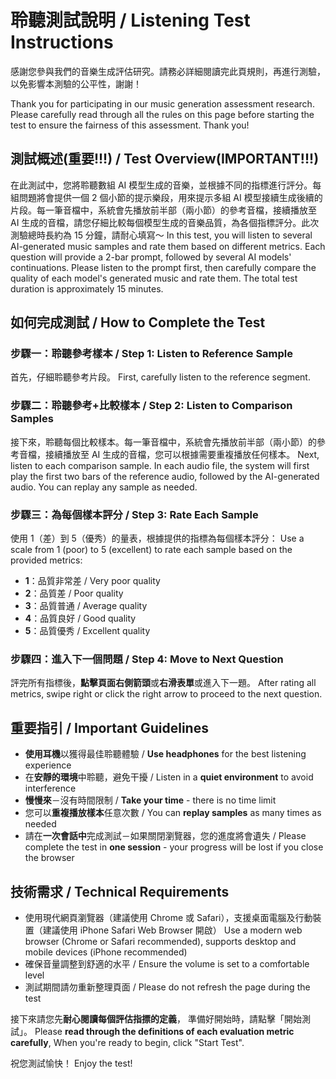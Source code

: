 # 聆聽測試說明 / Listening Test Instructions

感謝您參與我們的音樂生成評估研究。請務必詳細閱讀完此頁規則，再進行測驗，以免影響本測驗的公平性，謝謝！

Thank you for participating in our music generation assessment research. Please carefully read through all the rules on this page before starting the test to ensure the fairness of this assessment. Thank you!

## 測試概述(重要!!!) / Test Overview(IMPORTANT!!!)

在此測試中，您將聆聽數組 AI 模型生成的音樂，並根據不同的指標進行評分。每組問題將會提供一個 2 個小節的提示樂段，用來提示多組 AI 模型接續生成後續的片段。每一筆音檔中，系統會先播放前半部（兩小節）的參考音檔，接續播放至 AI 生成的音檔，請您仔細比較每個模型生成的音樂品質，為各個指標評分。此次測驗總時長約為 15 分鐘，請耐心填寫～
In this test, you will listen to several AI-generated music samples and rate them based on different metrics. Each question will provide a 2-bar prompt, followed by several AI models' continuations. Please listen to the prompt first, then carefully compare the quality of each model's generated music and rate them. The total test duration is approximately 15 minutes.

## 如何完成測試 / How to Complete the Test

### 步驟一：聆聽參考樣本 / Step 1: Listen to Reference Sample
首先，仔細聆聽參考片段。
First, carefully listen to the reference segment.

### 步驟二：聆聽參考+比較樣本 / Step 2: Listen to Comparison Samples
接下來，聆聽每個比較樣本。每一筆音檔中，系統會先播放前半部（兩小節）的參考音檔，接續播放至 AI 生成的音檔，您可以根據需要重複播放任何樣本。
Next, listen to each comparison sample. In each audio file, the system will first play the first two bars of the reference audio, followed by the AI-generated audio. You can replay any sample as needed.

### 步驟三：為每個樣本評分 / Step 3: Rate Each Sample
使用 1（差）到 5（優秀）的量表，根據提供的指標為每個樣本評分：
Use a scale from 1 (poor) to 5 (excellent) to rate each sample based on the provided metrics:

- **1**：品質非常差 / Very poor quality
- **2**：品質差 / Poor quality
- **3**：品質普通 / Average quality
- **4**：品質良好 / Good quality
- **5**：品質優秀 / Excellent quality

### 步驟四：進入下一個問題 / Step 4: Move to Next Question
評完所有指標後，**點擊頁面右側箭頭**或**右滑表單**或進入下一題。
After rating all metrics, swipe right or click the right arrow to proceed to the next question.

## 重要指引 / Important Guidelines

- **使用耳機**以獲得最佳聆聽體驗 / **Use headphones** for the best listening experience
- 在**安靜的環境**中聆聽，避免干擾 / Listen in a **quiet environment** to avoid interference
- **慢慢來**－沒有時間限制 / **Take your time** - there is no time limit
- 您可以**重複播放樣本**任意次數 / You can **replay samples** as many times as needed
- 請在**一次會話中**完成測試－如果關閉瀏覽器，您的進度將會遺失 / Please complete the test in **one session** - your progress will be lost if you close the browser

## 技術需求 / Technical Requirements

- 使用現代網頁瀏覽器（建議使用 Chrome 或 Safari），支援桌面電腦及行動裝置（建議使用 iPhone Safari Web Browser 開啟）
  Use a modern web browser (Chrome or Safari recommended), supports desktop and mobile devices (iPhone recommended)
- 確保音量調整到舒適的水平 / Ensure the volume is set to a comfortable level
- 測試期間請勿重新整理頁面 / Please do not refresh the page during the test

接下來請您先**耐心閱讀每個評估指摽的定義**，
準備好開始時，請點擊「開始測試」。
Please **read through the definitions of each evaluation metric carefully**,
When you're ready to begin, click "Start Test".

祝您測試愉快！
Enjoy the test!